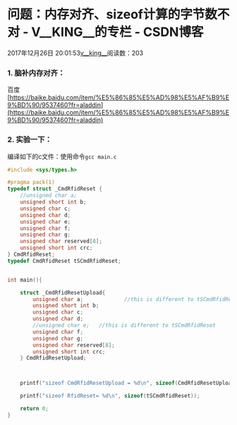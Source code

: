 # 问题：内存对齐、sizeof计算的字节数不对 - V__KING__的专栏 - CSDN博客





2017年12月26日 20:01:53[v__king__](https://me.csdn.net/V__KING__)阅读数：203








### 1. 脑补内存对齐：

百度[https://baike.baidu.com/item/%E5%86%85%E5%AD%98%E5%AF%B9%E9%BD%90/9537460?fr=aladdin](https://baike.baidu.com/item/%E5%86%85%E5%AD%98%E5%AF%B9%E9%BD%90/9537460?fr=aladdin)

### 2. 实验一下：

编译如下的c文件：使用命令`gcc main.c`

```cpp
#include <sys/types.h>

#pragma pack(1)
typedef struct _CmdRfidReset {
    //unsigned char a;
    unsigned short int b;
    unsigned char c;
    unsigned char d;
    unsigned char e;
    unsigned char f;
    unsigned char g;
    unsigned char reserved[8];
    unsigned short int crc;
} CmdRfidReset;
typedef CmdRfidReset tSCmdRfidReset;


int main(){

    struct _CmdRfidResetUpload{
        unsigned char a;             //this is different to tSCmdRfidReset
        unsigned short int b;
        unsigned char c;
        unsigned char d;
        //unsigned char e;   //this is different to tSCmdRfidReset
        unsigned char f;
        unsigned char g;
        unsigned char reserved[8];
        unsigned short int crc;
    } CmdRfidResetUpload;



    printf("sizeof CmdRfidResetUpload = %d\n", sizeof(CmdRfidResetUpload));

    printf("sizeof RfidReset= %d\n", sizeof(tSCmdRfidReset));

    return 0;
}
```



